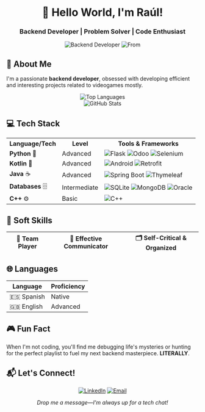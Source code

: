 <div align="center">
  
# 👋 Hello World, I'm Raúl!

### Backend Developer | Problem Solver | Code Enthusiast

![Backend Developer](https://img.shields.io/badge/Backend-Developer-blueviolet?style=for-the-badge&logo=codeigniter)
![From](https://img.shields.io/badge/From-Spain-FFD700?style=flat&logo=map-pin&logoColor=black)

</div>

## 🚀 About Me

I'm a passionate **backend developer**, obsessed with developing efficient and interesting projects related to videogames mostly.

<div align="center">

![Top Languages](https://github-readme-stats.vercel.app/api/top-langs/?username=rauljimm&layout=compact&theme=radical&cache-buster=2025-04-18)  
![GitHub Stats](https://github-readme-stats.vercel.app/api?username=rauljimm&show_icons=true&theme=radical&cache-buster=2025-04-17)

</div>

## 💻 Tech Stack

<table>
  <tr>
    <th>Language/Tech</th>
    <th>Level</th>
    <th>Tools & Frameworks</th>
  </tr>
  <tr>
    <td><b>Python</b> 🐍</td>
    <td>Advanced</td>
    <td>
      <img src="https://img.shields.io/badge/-Flask-000000?style=flat&logo=flask" alt="Flask" />
      <img src="https://img.shields.io/badge/-Odoo-714B67?style=flat&logo=odoo" alt="Odoo" />
      <img src="https://img.shields.io/badge/-Selenium-43B02A?style=flat&logo=selenium" alt="Selenium" />
    </td>
  </tr>
  <tr>
    <td><b>Kotlin</b> 📱</td>
    <td>Advanced</td>
    <td>
      <img src="https://img.shields.io/badge/-Android-3DDC84?style=flat&logo=android" alt="Android" />
      <img src="https://img.shields.io/badge/-Retrofit-FFCA28?style=flat&logo=kotlin" alt="Retrofit" />
    </td>
  </tr>
  <tr>
    <td><b>Java</b> ☕</td>
    <td>Advanced</td>
    <td>
      <img src="https://img.shields.io/badge/-Spring%20Boot-6DB33F?style=flat&logo=spring" alt="Spring Boot" />
      <img src="https://img.shields.io/badge/-Thymeleaf-005F0F?style=flat&logo=thymeleaf" alt="Thymeleaf" />
    </td>
  </tr>
  <tr>
    <td><b>Databases</b> 🗄️</td>
    <td>Intermediate</td>
    <td>
      <img src="https://img.shields.io/badge/-SQLite-003B57?style=flat&logo=sqlite" alt="SQLite" />
      <img src="https://img.shields.io/badge/-MongoDB-47A248?style=flat&logo=mongodb" alt="MongoDB" />
      <img src="https://img.shields.io/badge/-Oracle-F80000?style=flat&logo=oracle" alt="Oracle" />
    </td>
  </tr>
  <tr>
    <td><b>C++</b> ⚙️</td>
    <td>Basic</td>
    <td>
      <img src="https://img.shields.io/badge/-C++-00599C?style=flat&logo=c%2B%2B" alt="C++" />
    </td>
  </tr>
</table>

## 🧠 Soft Skills

<div align="center">
  
| 🤝 Team Player | 💬 Effective Communicator | 🗂️ Self-Critical & Organized |
|----------------|--------------------------|------------------------------|

</div>

## 🌐 Languages

<div align="center">
  
| Language | Proficiency |
|----------|------------|
| 🇪🇸 Spanish | Native |
| 🇬🇧 English | Advanced |

</div>

## 🎮 Fun Fact

When I'm not coding, you'll find me debugging life's mysteries or hunting for the perfect playlist to fuel my next backend masterpiece. **LITERALLY**.

## 📬 Let's Connect!

<div align="center">
  
[![LinkedIn](https://img.shields.io/badge/LinkedIn-0077B5?style=for-the-badge&logo=linkedin&logoColor=white)](https://www.linkedin.com/in/raúl-jiménez-128989355)
[![Email](https://img.shields.io/badge/Email-D14836?style=for-the-badge&logo=gmail&logoColor=white)](mailto:rauljimm.dev@gmail.com)

</div>

<div align="center">
  <i>Drop me a message—I'm always up for a tech chat!</i>
</div>
